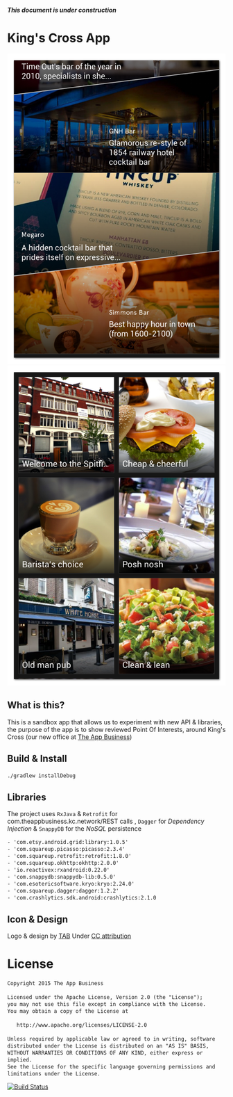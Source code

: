 ***This document is under construction***

King's Cross App
===============

![King's Cross](./art/kc1.png) ![King's Cross](./art/kc2.png)

What is this?
------------

This is a sandbox app that allows us to experiment with new API & libraries, the purpose of the app is to show reviewed Point Of Interests, around King's Cross (our new office at [The App Business](http://theappbusiness.com/))

Build & Install 
---------------

```bash
./gradlew installDebug
````

Libraries 
---------
The project uses `RxJava` & `Retrofit` for com.theappbusiness.kc.network/REST calls , `Dagger` for *Dependency Injection* & `SnappyDB` for the *NoSQL* persistence
 
    - 'com.etsy.android.grid:library:1.0.5'
    - 'com.squareup.picasso:picasso:2.3.4'
    - 'com.squareup.retrofit:retrofit:1.8.0'
    - 'com.squareup.okhttp:okhttp:2.0.0'
    - 'io.reactivex:rxandroid:0.22.0'
    - 'com.snappydb:snappydb-lib:0.5.0'
    - 'com.esotericsoftware.kryo:kryo:2.24.0'
    - 'com.squareup.dagger:dagger:1.2.2'
    - 'com.crashlytics.sdk.android:crashlytics:2.1.0

Icon & Design
-------------
Logo & design by [TAB](https://dribbble.com/theappbusiness)
Under [CC attribution](https://creativecommons.org/licenses/by/3.0/)


License
=======

    Copyright 2015 The App Business

    Licensed under the Apache License, Version 2.0 (the "License");
    you may not use this file except in compliance with the License.
    You may obtain a copy of the License at

       http://www.apache.org/licenses/LICENSE-2.0

    Unless required by applicable law or agreed to in writing, software
    distributed under the License is distributed on an "AS IS" BASIS,
    WITHOUT WARRANTIES OR CONDITIONS OF ANY KIND, either express or implied.
    See the License for the specific language governing permissions and
    limitations under the License.
    
[![Build Status](https://travis-ci.org/theappbusiness/kc-android.svg?branch=master)](https://travis-ci.org/theappbusiness/kc-android)
